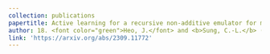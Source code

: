 ```yaml
---
collection: publications
papertitle: Active learning for a recursive non-additive emulator for multi-fidelity computer experiments
author: 18. <font color="green">Heo, J.</font> and <b>Sung, C.-L.</b> (2023+)
link: 'https://arxiv.org/abs/2309.11772'
---
```

